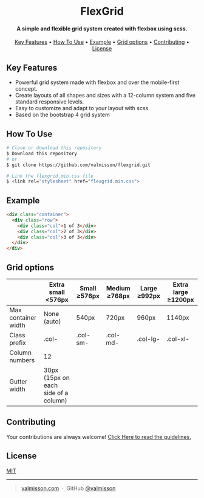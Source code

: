 
<h1 align="center">
  <br>
  FlexGrid
  <br>
</h1>

<h4 align="center">A simple and flexible grid system created with flexbox using scss.</h4>

<p align="center">
  <a href="#key-features">Key Features</a> •
  <a href="#how-to-use">How To Use</a> •
  <a href="#example">Example</a> •
  <a href="#grid-options">Grid options</a> •
  <a href="#contributing">Contributing</a> •
  <a href="#license">License</a>
</p>

## Key Features

* Powerful grid system made with flexbox and over the mobile-first concept.
* Create layouts of all shapes and sizes with a 12-column system and five standard responsive levels.
* Easy to customize and adapt to your layout with scss.
* Based on the bootstrap 4 grid system

## How To Use

```bash
# Clone or download this repository
$ Download this repository
# or
$ git clone https://github.com/valmisson/flexgrid.git

# Link the flexgrid.min.css file
$ <link rel="stylesheet" href="flexgrid.min.css">
```

## Example

```html
<div class="container">
  <div class="row">
    <div class="col">1 of 3</div>
    <div class="col">2 of 3</div>
    <div class="col">3 of 3</div>
  </div>
</div>
```

## Grid options

| | Extra small <576px  | Small ≥576px | Medium ≥768px | Large ≥992px | Extra large ≥1200px |
| --- | --- | --- | --- | --- | --- |
| Max container width | None (auto) | 540px | 720px | 960px | 1140px      |
| Class prefix | .col- | .col-sm- | .col-md- | .col-lg- | .col-xl- |
| Column numbers | 12
| Gutter width | 30px (15px on each side of a column)

## Contributing
Your contributions are always welcome! [Click Here to read the guidelines.](https://github.com/valmisson/flexgrid/blob/master/CONTRIBUTING.md)


## License

[MIT](https://github.com/valmisson/flexgrid/blob/master/LICENSE)

---

> [valmisson.com](https://valmisson.com) &nbsp;&middot;&nbsp;
> GitHub [@valmisson](https://github.com/valmisson)
